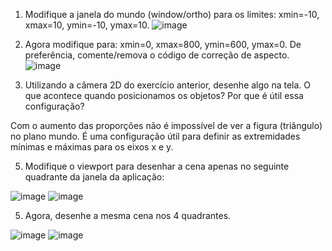 1. Modifique a janela do mundo (window/ortho) para os limites: xmin=-10, xmax=10, ymin=-10, ymax=10.
 ![image](https://github.com/Guilherme-Maia-Nogueira/Processamento-Gr-fico/assets/166163081/9e444deb-aa3f-4976-a72d-1ac29f482563)

2. Agora modifique para: xmin=0, xmax=800, ymin=600, ymax=0. De preferência, comente/remova o código de correção de aspecto.
 ![image](https://github.com/Guilherme-Maia-Nogueira/Processamento-Gr-fico/assets/166163081/f0f6ef38-c5c9-4ce3-abb4-667724c42265)

3. Utilizando a câmera 2D do exercício anterior, desenhe algo na tela. O que acontece quando posicionamos os objetos? Por que é útil essa configuração?
   
Com o aumento das proporções não é impossível de ver a figura (triângulo) no plano mundo. É uma configuração útil para definir as extremidades mínimas e máximas para os eixos x e y. 

5. Modifique o viewport para desenhar a cena apenas no seguinte quadrante da janela da aplicação:
 
 ![image](https://github.com/Guilherme-Maia-Nogueira/Processamento-Gr-fico/assets/166163081/84d78826-6121-4884-9b3b-563f88bab4d8)
![image](https://github.com/Guilherme-Maia-Nogueira/Processamento-Gr-fico/assets/166163081/84cf3527-8ef7-4c5b-af3a-af0f051edfe4)

5. Agora, desenhe a mesma cena nos 4 quadrantes.
  
![image](https://github.com/Guilherme-Maia-Nogueira/Processamento-Gr-fico/assets/166163081/7f0d48fb-1cb7-4cad-8da5-e513089b845f)
![image](https://github.com/Guilherme-Maia-Nogueira/Processamento-Gr-fico/assets/166163081/4fe7b923-734b-46e3-807a-ecb552c3b714)
